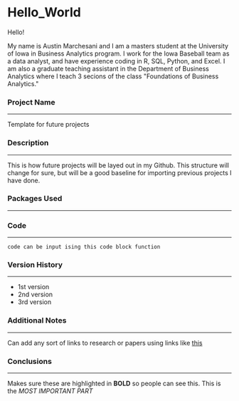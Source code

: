 # Hello_World

Hello!

My name is Austin Marchesani and I am a masters student at the University of Iowa in Business Analytics program. I work for the Iowa Baseball team as a data analyst, and have experience coding in R, SQL, Python, and Excel. I am also a graduate teaching assistant in the Department of Business Analytics where I teach 3 secions of the class "Foundations of Business Analytics."

### Project Name
---
Template for future projects
### Description
---
This is how future projects will be layed out in my Github. This structure will change for sure, but will be a good baseline for importing previous projects I have done.
### Packages Used
---
### Code
---
`code can be input ising this code block function`
### Version History
---
- 1st version
- 2nd version
- 3rd version
### Additional Notes
---
Can add any sort of links to research or papers using links like [this](www.google.com)
### Conclusions
---
Makes sure these are highlighted in **BOLD** so people can see this.
This is the *MOST IMPORTANT PART*
